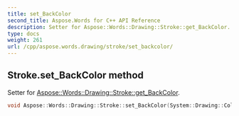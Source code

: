 ```yaml
---
title: set_BackColor
second_title: Aspose.Words for C++ API Reference
description: Setter for Aspose::Words::Drawing::Stroke::get_BackColor. 
type: docs
weight: 261
url: /cpp/aspose.words.drawing/stroke/set_backcolor/
---
```

## Stroke.set_BackColor method


Setter for [Aspose::Words::Drawing::Stroke::get_BackColor](../get_backcolor/).

```cpp
void Aspose::Words::Drawing::Stroke::set_BackColor(System::Drawing::Color value)
```

